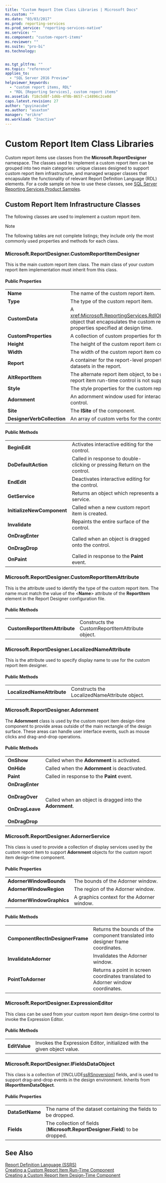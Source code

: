 ```yaml
---
title: "Custom Report Item Class Libraries | Microsoft Docs"
ms.custom: ""
ms.date: "03/03/2017"
ms.prod: reporting-services
ms.prod_service: "reporting-services-native"
ms.service: ""
ms.component: "custom-report-items"
ms.reviewer: ""
ms.suite: "pro-bi"
ms.technology: 


ms.tgt_pltfrm: ""
ms.topic: "reference"
applies_to: 
  - "SQL Server 2016 Preview"
helpviewer_keywords: 
  - "custom report items, RDL"
  - "RDL [Reporting Services], custom report items"
ms.assetid: f18c5d8f-1d6b-4f0b-8657-c14896c2ce0d
caps.latest.revision: 27
author: "guyinacube"
ms.author: "asaxton"
manager: "erikre"
ms.workload: "Inactive"
---
```

# Custom Report Item Class Libraries
  Custom report items use classes from the **Microsoft.ReportDesigner** namespace. The classes used to implement a custom report item can be grouped into two main categories: unique classes designed to support custom report item infrastructure, and managed wrapper classes that encapsulate the functionality of relevant Report Definition Language (RDL) elements. For a code sample on how to use these classes, see [SQL Server Reporting Services Product Samples](http://go.microsoft.com/fwlink/?LinkId=177889).  
  
## Custom Report Item Infrastructure Classes  
 The following classes are used to implement a custom report item.  
  
> [!NOTE]  
>  The following tables are not complete listings; they include only the most commonly used properties and methods for each class.  
  
### Microsoft.ReportDesigner.CustomReportItemDesigner  
 This is the main custom report item class. The main class of your custom report item implementation must inherit from this class.  
  
#### Public Properties  
  
|||  
|-|-|  
|**Name**|The name of the custom report item.|  
|**Type**|The type of the custom report item.|  
|**CustomData**|A <xref:Microsoft.ReportingServices.RdlObjectModel.CustomData> object that encapsulates the custom report item data properties specified at design time.|  
|**CustomProperties**|A collection of custom properties for the custom report item.|  
|**Height**|The height of the custom report item control.|  
|**Width**|The width of the custom report item control.|  
|**Report**|A container for the report-level properties, such as the list of datasets in the report.|  
|**AltReportItem**|The alternate report item object, to be used where the custom report item run-time control is not supported.|  
|**Style**|The style properties for the custom report item.|  
|**Adornment**|An adornment window used for interactive editing of the control.|  
|**Site**|The **ISite** of the component.|  
|**DesignerVerbCollection**|An array of custom verbs for the control’s shortcut menu.|  
  
#### Public Methods  
  
|||  
|-|-|  
|**BeginEdit**|Activates interactive editing for the control.|  
|**DoDefaultAction**|Called in response to double-clicking or pressing Return on the control.|  
|**EndEdit**|Deactivates interactive editing for the control.|  
|**GetService**|Returns an object which represents a service.|  
|**InitializeNewComponent**|Called when a new custom report item is created.|  
|**Invalidate**|Repaints the entire surface of the control.|  
|**OnDragEnter**<br /><br /> **OnDragDrop**|Called when an object is dragged onto the control.|  
|**OnPaint**|Called in response to the **Paint** event.|  
  
### Microsoft.ReportDesigner.CustomReportItemAttribute  
 This is the attribute used to identify the type of the custom report item. The name must match the value of the \<**Name**> attribute of the **ReportItem** element in the Report Designer configuration file.  
  
#### Public Methods  
  
|||  
|-|-|  
|**CustomReportItemAttribute**|Constructs the CustomReportItemAttribute object.|  
  
### Microsoft.ReportDesigner.LocalizedNameAttribute  
 This is the attribute used to specify display name to use for the custom report item designer.  
  
#### Public Methods  
  
|||  
|-|-|  
|**LocalizedNameAttribute**|Constructs the LocalizedNameAttribute object.|  
  
### Microsoft.ReportDesigner.Adornment  
 The **Adornment** class is used by the custom report item design-time component to provide areas outside of the main rectangle of the design surface. These areas can handle user interface events, such as mouse clicks and drag-and-drop operations.  
  
#### Public Methods  
  
|||  
|-|-|  
|**OnShow**|Called when the **Adornment** is activated.|  
|**OnHide**|Called when the **Adornment** is deactivated.|  
|**Paint**|Called in response to the **Paint** event.|  
|**OnDragEnter**<br /><br /> **OnDragOver**<br /><br /> **OnDragLeave**<br /><br /> **OnDragDrop**|Called when an object is dragged into the **Adornment**.|  
  
### Microsoft.ReportDesigner.AdornerService  
 This class is used to provide a collection of display services used by the custom report item to support **Adornment** objects for the custom report item design-time component.  
  
#### Public Properties  
  
|||  
|-|-|  
|**AdornerWindowBounds**|The bounds of the Adorner window.|  
|**AdornerWindowRegion**|The region of the Adorner window.|  
|**AdornerWindowGraphics**|A graphics context for the Adorner window.|  
  
#### Public Methods  
  
|||  
|-|-|  
|**ComponentRectInDesignerFrame**|Returns the bounds of the component translated into designer frame coordinates.|  
|**InvalidateAdorner**|Invalidates the Adorner window.|  
|**PointToAdorner**|Returns a point in screen coordinates translated to Adorner window coordinates.|  
  
### Microsoft.ReportDesigner.ExpressionEditor  
 This class can be used from your custom report item design-time control to invoke the Expression Editor.  
  
#### Public Methods  
  
|||  
|-|-|  
|**EditValue**|Invokes the Expression Editor, initialized with the given object value.|  
  
### Microsoft.ReportDesigner.IFieldsDataObject  
 This class is a collection of [!INCLUDE[ssRSnoversion](../../includes/ssrsnoversion-md.md)] fields, and is used to support drag-and-drop events in the design environment. Inherits from **IReportItemDataObject**.  
  
#### Public Properties  
  
|||  
|-|-|  
|**DataSetName**|The name of the dataset containing the fields to be dropped.|  
|**Fields**|The collection of fields (**Microsoft.ReportDesigner.Field**) to be dropped.|  
  
## See Also  
 [Report Definition Language &#40;SSRS&#41;](../../reporting-services/reports/report-definition-language-ssrs.md)   
 [Creating a Custom Report Item Run-Time Component](../../reporting-services/custom-report-items/creating-a-custom-report-item-run-time-component.md)   
 [Creating a Custom Report Item Design-Time Component](../../reporting-services/custom-report-items/creating-a-custom-report-item-design-time-component.md)  
  
  
